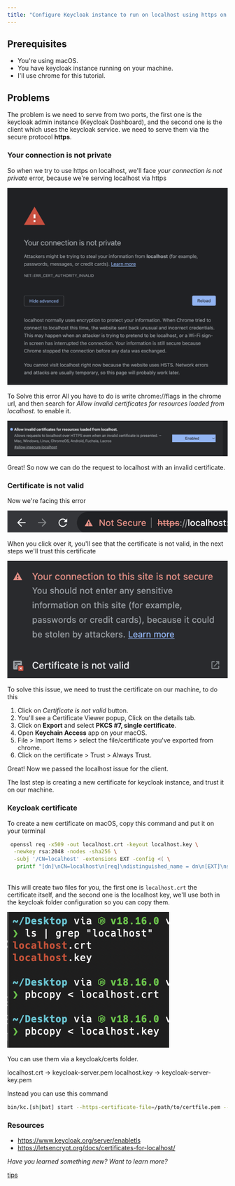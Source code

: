 ```yaml
---
title: "Configure Keycloak instance to run on localhost using https on macOS"
---
```


## Prerequisites

- You're using macOS.
- You have keycloak instance running on your machine.
- I'll use chrome for this tutorial.

## Problems

The problem is we need to serve from two ports, the first one is the keycloak admin instance (Keycloak Dashboard), and the second one is the client which uses the keycloak service. we need to serve them via the secure protocol **https**. 

### Your connection is not private

So when we try to use https on localhost, we'll face _your connection is not private_ error, because we're serving localhost via https

![Your connection is not private](Pasted%20image%2020230807040814.png)

To Solve this error All you have to do is write chrome://flags in the chrome url, and then search for *Allow invalid certificates for resources loaded from localhost.* to enable it.

![](Pasted%20image%2020230807041239.png)

Great! So now we can do the request to localhost with an invalid certificate.

### Certificate is not valid

Now we're facing this error

![The current case](Pasted%20image%2020230807040044.png)

When you click over it, you'll see that the certificate is not valid, in the next steps we'll trust this certificate

![](Pasted%20image%2020230807040342.png)

To solve this issue, we need to trust the certificate on our machine, to do this
1. Click on *Certificate is not valid* button.
2. You'll see a Certificate Viewer popup, Click on the details tab.
3. Click on **Export** and select **PKCS #7, single certificate**.
4. Open **Keychain Access** app on your macOS.
5. File > Import Items > select the file/certificate you've exported from chrome.
6. Click on the certificate > Trust > Always Trust.

Great! Now we passed the localhost issue for the client.

The last step is creating a new certificate for keycloak instance, and trust it on our machine.

### Keycloak certificate

To create a new certificate on macOS, copy this command and put it on your terminal

```bash
 openssl req -x509 -out localhost.crt -keyout localhost.key \
  -newkey rsa:2048 -nodes -sha256 \
  -subj '/CN=localhost' -extensions EXT -config <( \
   printf "[dn]\nCN=localhost\n[req]\ndistinguished_name = dn\n[EXT]\nsubjectAltName=DNS:localhost\nkeyUsage=digitalSignature\nextendedKeyUsage=serverAuth")
   
```

This will create two files for you, the first one is `localhost.crt` the certificate itself, and the second one is the localhost key, we'll use both in the keycloak folder configuration so you can copy them.

![](Pasted%20image%2020230807043106.png)

You can use them via a keycloak/certs folder.

localhost.crt -> keycloak-server.pem
localhost.key -> keycloak-server-key.pem

Instead you can use this command

````bash
bin/kc.[sh|bat] start --https-certificate-file=/path/to/certfile.pem --https-certificate-key-file=/path/to/keyfile.pem
````



### Resources

- https://www.keycloak.org/server/enabletls
- https://letsencrypt.org/docs/certificates-for-localhost/


*Have you learned something new? Want to learn more?*

[tips](git/tips.md)